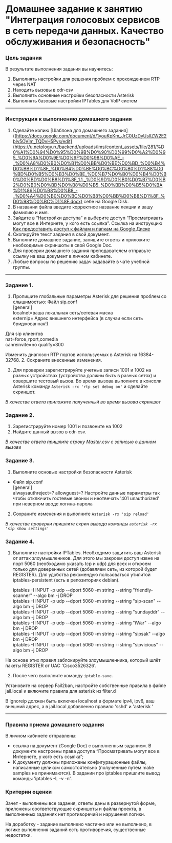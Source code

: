 # Домашнее задание к занятию "Интеграция голосовых сервисов в сеть передачи данных. Качество обслуживания и безопасность"

### Цель задания

В результате выполнения задания вы научитесь:

1. Выполнять настройки для решения проблем c прохождением RTP через NAT
2. Находить вызовы в cdr-csv
3. Выполнять основные настройки безопасности Asterisk
4. Выполнять базовые настройки IPTables для VoIP систем
    
------

### Инструкция к выполнению домашнего задания

1. Сделайте копию [Шаблона для домашнего задания]([https://docs.google.com/document/d/1youKpKm_JrC0UzDyUslIZW2E2bIv5OVlm_TQDvH5Pvs/edit](https://u.netology.ru/backend/uploads/lms/content_assets/file/281/%D0%A1%D0%94%D0%95%D0%9B%D0%90%D0%99%D0%A2%D0%95_%D0%9A%D0%9E%D0%9F%D0%98%D0%AE_-_%D0%A8%D0%B0%D0%B1%D0%BB%D0%BE%D0%BD_%D0%B4%D0%BB%D1%8F_%D0%B4%D0%BE%D0%BC%D0%B0%D1%88%D0%BD%D0%B5%D0%B3%D0%BE_%D0%B7%D0%B0%D0%B4%D0%B0%D0%BD%D0%B8%D1%8F_1.1._%D0%9D%D0%B0%D0%B7%D0%B2%D0%B0%D0%BD%D0%B8%D0%B5_%D0%BB%D0%B5%D0%BA%D1%86%D0%B8%D0%B8_-_%D0%A4%D0%B0%D0%BC%D0%B8%D0%BB%D0%B8%D1%8F_%D0%98%D0%BC%D1%8F.docx) себе на Google Disk.
2. В названии файла введите корректное название лекции и вашу фамилию и имя.
3. Зайдите в “Настройки доступа” и выберите доступ “Просматривать могут все в Интернете, у кого есть ссылка”.  Ссылка на инструкцию [Как предоставить доступ к файлам и папкам на Google Диске](https://support.google.com/docs/answer/2494822?hl=ru&co=GENIE.Platform%3DDesktop)
4. Скопируйте текст задания в свой документ.
5. Выполните домашнее задание, запишите ответы и приложите необходимые скриншоты в свой Google Doc.
6. Для проверки домашнего задания преподавателем отправьте ссылку на ваш документ в личном кабинете.
7. Любые вопросы по решению задач задавайте в чате учебной группы.

------

### Задание 1.

1. Пропишите глобальные параметры Asterisk для решения проблем со слышимостью:
Файл sip.conf  
[general]  
localnet=ваша локальная сеть/сетевая маска  
externip= Адрес внешнего интерфейса (в случаи если сеть бриджованная!)

Для sip клиентов  
nat=force_rport,comedia  
canreinvite=no
qualify=300

Изменить диапозон RTP портов используемых в Asterisk на 16384-32768.
2. Сохраните внесенные изменения.
      
3. Для проверки зарегистрируйте учетные записи 1001 и 1002 на разных устройствах (устройства должны быть в разных сетях) и совершите тестовый вызов. 
Во время вызова выполните в консоли Asterisk команду `Asterisk -rx 'rtp set debug on'` и сделайте скриншот.

*В качестве ответа приложите полученный во время вызова скриншот*

### Задание 2. 

1. Зарегистрируйте номер 1001 и позвоните на 1002
2. Найдите данный вызов в cdr-csv.

*В качестве ответа пришлите строку Master.csv с записью о данном вызове*

### Задание 3.

1. Выполните основые настройки безопасности Asterisk

* Файл sip.conf  
[general]  
alwaysauthreject=?
allowguest=?
Настройте данные параметры так чтобы отключить гостевые звонки и неотвечать '401 unauthorized' при неверном вводе логина-парола


2. Сохраните изменения и выполните `Asterisk -rx 'sip reload'`

*В качестве проверки пришлите скрин вывода команды `asterisk -rx 'sip show settings'`*

### Задание 4. 

1. Выполните настройки IPTables. Необходимо защитить ваш Asterisk от аттак злоумышлеников.
Для этого мы закроем доступ извне на порт 5060 (необходимо указать tcp и udp) для всех и откроем только для доверенных сетей (добавляем сеть, из которой будет REGISTER). Для удобства рекомендую пользоваться утилитой iptables-persistent (есть в репозиториях debian). 
  
	
	iptables -I INPUT -p udp --dport 5060 -m string --string "friendly-scanner" --algo bm -j DROP   
	iptables -I INPUT -p udp --dport 5060 -m string --string "sip-scan" --algo bm -j DROP  
	iptables -I INPUT -p udp --dport 5060 -m string --string "sundayddr" --algo bm -j DROP  
	iptables -I INPUT -p udp --dport 5060 -m string --string "iWar" --algo bm -j DROP  
	iptables -I INPUT -p udp --dport 5060 -m string --string "sipsak" --algo bm -j DROP  
	iptables -I INPUT -p udp --dport 5060 -m string --string "sipvicious" --algo bm -j DROP

На основе этих правил заблокируйте злоумышленника, который шлёт пакеты REGISTER от UAC 'Cisco3526326'. 

2. После чего выполните команду `iptable-save`.

Установите на сервер Fail2ban, настройте собственные правила в файле jail.local и включите правила для asterisk из filter.d 

В ignoreip должен быть включен localhost в формате ipv4, ipv6, ваш внешний адрес, а в jail.local добавленно правило 'sshd' и 'asterisk '

------

### Правила приема домашнего задания

В личном кабинете отправлены:

- ссылка на документ (Google Doc) с выполненным заданием. В документе настроены права доступа “Просматривать могут все в Интернете, у кого есть ссылка”;
- К документу должны приложены конфигурационные файлы, написанные целиком самостоятельно (полученные путем make samples не принимаются). 
В задании про iptables пришлите вывод команды 'iptables -L -v -n'.

### Критерии оценки

Зачет - выполнены все задания, ответы даны в развернутой форме, приложены соответствующие скриншоты и файлы проекта, в выполненных заданиях нет противоречий и нарушения логики.

На доработку - задание выполнено частично или не выполнено, в логике выполнения заданий есть противоречия, существенные недостатки.

